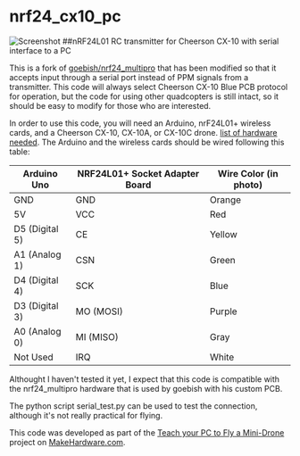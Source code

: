 # nrf24_cx10_pc

![Screenshot](https://raw.githubusercontent.com/perrytsao/nrf24_cx10_pc/master/arduino_cheerson_CX-10.JPG)
##nRF24L01 RC transmitter for Cheerson CX-10 with serial interface to a PC

This is a fork of [goebish/nrf24_multipro](https://github.com/goebish/nrf24_multipro) that has been modified so that it accepts input through a serial port instead of PPM signals from a transmitter. This code will always select Cheerson CX-10 Blue PCB protocol for operation, but the code for using other quadcopters is still intact, so it should be easy to modify for those who are interested.  

In order to use this code, you will need an Arduino, nrF24L01+ wireless cards, and a Cheerson CX-10, CX-10A, or CX-10C drone. [list of hardware needed](http://www.makehardware.com/2016/04/24/teach-your-pc-to-fly-a-mini-drone/). The Arduino and the wireless cards should be wired following this table:

| Arduino Uno    | NRF24L01+ Socket Adapter Board | Wire Color (in photo) |
|----------------|--------------------------------|-----------------------|
| GND            | GND                            | Orange                |
| 5V             | VCC                            | Red                   |
| D5 (Digital 5) | CE                             | Yellow                |
| A1 (Analog 1)  | CSN                            | Green                 |
| D4 (Digital 4) | SCK                            | Blue                  |
| D3 (Digital 3) | MO (MOSI)                      | Purple                |
| A0 (Analog 0)  | MI (MISO)                      | Gray                  |
| Not Used       | IRQ                            | White                 |

Althought I haven't tested it yet, I expect that this code is compatible with the nrf24_multipro hardware that is used by goebish with his custom PCB.  

The python script serial_test.py can be used to test the connection, although it's not really practical for flying.  

This code was developed as part of the [Teach your PC to Fly a Mini-Drone](http://www.makehardware.com/2016/04/24/teach-your-pc-to-fly-a-mini-drone/) project on [MakeHardware.com](www.makehardware.com).


